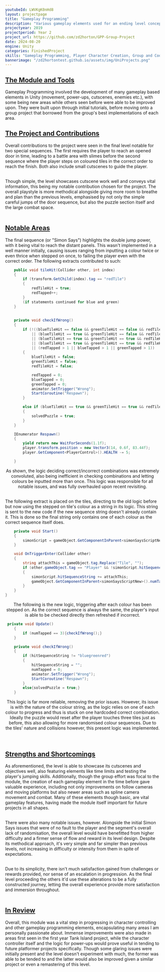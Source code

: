 ```yaml
---
youtubeId: LWVKgK0nHd8
layout: projectpage
title: "Gameplay Programming"
description: "Various gameplay elements used for an ending level concept"
projectyear: 2019
projectperiod: Year 2
project_url: https://github.com/zd2horton/GPP-Group-Project
date: 2024-08-20
engine: Unity
categories: FinishedProject
skills: "Gameplay Programming, Player Character Creation, Group and Coding Co-Ordination, and More"
bannerimage: "/zd2hortontest.github.io/assets/img/UniProjects.png"
---
```


<p style="text-align: center;">
<h2><ins>The Module and Tools</ins></h2>
Gameplay Programming involved the development of many gameplay based elements in Unity (movement, power-ups, cutscenes, enemies etc.), with some being new areas while others seen before were able to be improved upon. They were built upon through initial tutorials, before moving onto a group project that borrowed from the group's best implementations of each area.<br>

<h2><ins>The Project and Contributions</ins></h2> 
Overall contributions to the project were seen in the final level notable for two special sequences. The first requires the player to reach an opened door in time, leading to a battle area with slimes before the second sequence where the player steps on coloured tiles in the correct order to reach the finish. Both also include small cutscenes to guide the player.<br><br>

Though simple, the level showcases cutscene work well and conveys vital information, this being my notable contribution chosen for the project. The overall playstyle is more methodical alongside giving more room to breathe and plan than the previous levels, emphasised by not only the simple careful jumps of the door sequence, but also the puzzle section itself and the large combat space.<br><br>

<h2><ins>Notable Areas</ins></h2>
The final sequence (or "Simon Says") highlights the double jump power, with it being vital to reach the distant panels. This wasn't implemented in a well manner initially, causing issues ranging from inputting a colour twice or even thrice when stepped on once, to failing the player even with the correct order. The following extracts contributed to such: </p>


```cs
    public void tileHit(Collider other, int index)
    {
        if (transform.GetChild(index).tag == "redTile")
        {
            redTileHit = true;
            redTapped++;
        }
		(if statements continued for blue and green)
    }
	
	
    private void checkIfWrong()
    {
        if (!((blueTileHit == false && greenTileHit == false && redTileHit == false)
            || (blueTileHit == true && greenTileHit == false && redTileHit == false)
            || (blueTileHit == true && greenTileHit == true && redTileHit == false)
            || (blueTileHit == true && greenTileHit == true && redTileHit == true))
            || (redTapped > 1 || blueTapped > 1 || greenTapped > 1))
        {
            blueTileHit = false;
            greenTileHit = false;
            redTileHit = false;

            redTapped = 0;
            blueTapped = 0;
            greenTapped = 0;
            animator.SetTrigger("Wrong");
            StartCoroutine("Respawn");
        }

        else if (blueTileHit == true && greenTileHit == true && redTileHit == true)
        {
            solvedPuzzle = true;
        }
    }

    IEnumerator Respawn()
    {
        yield return new WaitForSeconds(1.1f);
        player.transform.position = new Vector3(14, 0.6f, 83.44f);
        player.GetComponent<PlayerControl>().HEALTH -= 5;

    }
```

<p style="text-align: center;">
As shown, the logic deciding correct/incorrect combinations was extremely convoluted, also being inefficient in checking combinations and letting colours be inputted more than once. This logic was responsible for all notable issues, and was fully overhauled upon recent revisiting.<br><br>

The following extract is placed on the tiles, directing to the old logic before but now using the stepped on tile's colour as a string in its logic. This string is sent to the new code if the new sequence string doesn't already contain it. This is done so the final string only contains one of each colour as the correct sequence itself does.</p>


```cs 
    private void Start()
    {
		simonScript = gameObject.GetComponentInParent<simonSaysScriptNew>();
	}

    void OnTriggerEnter(Collider other)
    {
		string attachThis = gameObject.tag.Replace("Tile", "");
		if (other.gameObject.tag == "Player" && !simonScript.hitSequenceString.Contains(attachThis))
        {
			simonScript.hitSequenceString += attachThis;
			gameObject.GetComponentInParent<simonSaysScriptNew>().numTapped++;
		}
    }
}
```

<p style="text-align: center;">
The following is the new logic, triggering after each colour has been stepped on. As the correct sequence is always the same, the player's input is able to be checked directly then refreshed if incorrect. </p>

```cs
 private void Update()
    {
        if (numTapped == 3){checkIfWrong();}
    }

    private void checkIfWrong()
    {
        if (hitSequenceString != "bluegreenred")
        {
            hitSequenceString = "";
            numTapped = 0;
            animator.SetTrigger("Wrong");
            StartCoroutine("Respawn");
        }
        else{solvedPuzzle = true;}
    }
```
<p style="text-align: center;">
This logic is far more reliable, removing the prior issues. However, its issue is with the nature of the colour string, as the logic relies on one of each colour to progress and thus is stuck on one hardcoded correct combination. Ideally the puzzle would reset after the player touches three tiles just as before, this also allowing for more randomised colour sequences. Due to the tiles' nature and collisions however, this present logic was implemented. <br><br><br>

<h2><ins>Strengths and Shortcomings</ins></h2>
As aforementioned, the level is able to showcase its cutscenes and objectives well, also featuring elements like time limits and testing the player's jumping skills. Additionally, though the group effort was focal to the module, the creation of each gameplay element in the time before gave valuable experience, including not only improvements on follow cameras and moving platforms but also newer areas such as spline camera movement and combat. Many of these elements though basic, are vital gameplay features, having made the module itself important for future projects in all shapes.<br><br>

There were also many notable issues, however. Alongside the initial Simon Says issues that were of no fault to the player and the segment's overall lack of randomisation, the overall level would have benefitted from higher difficulty and a firmer sense of flow and reward in its level design. Despite its methodical approach, it's very simple and far simpler than previous levels, not increasing in difficulty or intensity from them in spite of expectations.<br><br>

Due to its simplicity, there isn't much satisfaction gained from challenges or rewards provided, nor sense of an escalation in progression. As the final level proceeding the others it'd use these alterations to be a fully constructed journey, letting the overall experience provide more satisfaction and immersion throughout.<br><br>


<h2><ins>In Review</ins></h2>
Overall, this module was a vital step in progressing in character controlling and other gameplay programming elements, encapsulating many areas I am personally passionate about. Immense improvements were also made in areas first seen in the first year Tank Island project, while the character controller itself and the logic for power-ups would prove useful in tending to future platformer projects specifically. Though some glaring issues were initially present and the level doesn't experiment with much, the former was able to be tended to and the latter would also be improved given a similar project or even a remastering of this level.</p>
